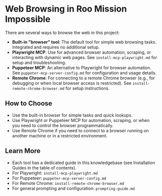 # Web Browsing in Roo Mission Impossible

There are several ways to browse the web in this project:

- **Built-in "browser" tool**: The default tool for simple web browsing tasks. Integrated and requires no additional setup.
- **Playwright MCP**: Use for advanced browser automation, scraping, or interacting with dynamic web pages. See `install-mcp-playwright.md` for setup and troubleshooting.
- **Puppeteer MCP**: An alternative to Playwright for browser automation. See `puppeter-mcp-server-config.md` for configuration and usage details.
- **Remote Chrome**: For connecting to a remote Chrome browser (e.g., for debugging or when local browser access is restricted). See `install-remote-chrome-browser.md` for setup instructions.

## How to Choose
- Use the built-in browser for simple tasks and quick lookups.
- Use Playwright or Puppeteer MCP for automation, scraping, or when you need to control the browser programmatically.
- Use Remote Chrome if you need to connect to a browser running on another machine or in a restricted environment.

## Learn More
- Each tool has a dedicated guide in this knowledgebase (see Installation Guides in the table of contents).
- For Playwright: `install-mcp-playwright.md`
- For Puppeteer: `puppeter-mcp-server-config.md`
- For Remote Chrome: `install-remote-chrome-browser.md`
- For general prompting and configuration: `prompting-guide.md`
